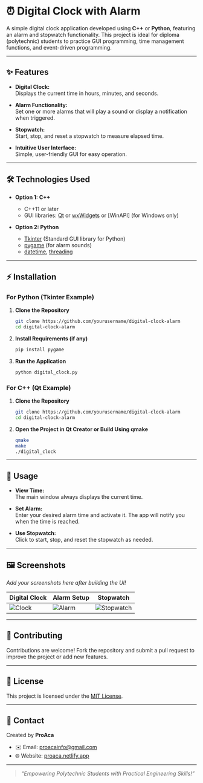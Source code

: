 # ⏰ Digital Clock with Alarm

A simple digital clock application developed using **C++** or **Python**, featuring an alarm and stopwatch functionality. This project is ideal for diploma (polytechnic) students to practice GUI programming, time management functions, and event-driven programming.

---

## ✨ Features

- **Digital Clock:**  
  Displays the current time in hours, minutes, and seconds.

- **Alarm Functionality:**  
  Set one or more alarms that will play a sound or display a notification when triggered.

- **Stopwatch:**  
  Start, stop, and reset a stopwatch to measure elapsed time.

- **Intuitive User Interface:**  
  Simple, user-friendly GUI for easy operation.

---

## 🛠️ Technologies Used

- **Option 1: C++**
  - C++11 or later
  - GUI libraries: [Qt](https://www.qt.io/) or [wxWidgets](https://www.wxwidgets.org/) or [WinAPI] (for Windows only)

- **Option 2: Python**
  - [Tkinter](https://docs.python.org/3/library/tkinter.html) (Standard GUI library for Python)
  - [pygame](https://www.pygame.org/) (for alarm sounds)
  - [datetime](https://docs.python.org/3/library/datetime.html), [threading](https://docs.python.org/3/library/threading.html)

---

## ⚡ Installation

### For Python (Tkinter Example)

1. **Clone the Repository**
    ```bash
    git clone https://github.com/yourusername/digital-clock-alarm
    cd digital-clock-alarm
    ```

2. **Install Requirements (if any)**
    ```bash
    pip install pygame
    ```

3. **Run the Application**
    ```bash
    python digital_clock.py
    ```

### For C++ (Qt Example)

1. **Clone the Repository**
    ```bash
    git clone https://github.com/yourusername/digital-clock-alarm
    cd digital-clock-alarm
    ```

2. **Open the Project in Qt Creator or Build Using qmake**
    ```bash
    qmake
    make
    ./digital_clock
    ```

---

## 🚀 Usage

- **View Time:**  
  The main window always displays the current time.

- **Set Alarm:**  
  Enter your desired alarm time and activate it. The app will notify you when the time is reached.

- **Use Stopwatch:**  
  Click to start, stop, and reset the stopwatch as needed.

---

## 🖼️ Screenshots

*Add your screenshots here after building the UI!*

| Digital Clock   | Alarm Setup | Stopwatch |
|-----------------|------------|-----------|
| ![Clock](assets/clock.png) | ![Alarm](assets/alarm.png) | ![Stopwatch](assets/stopwatch.png) |

---

## 🤝 Contributing

Contributions are welcome! Fork the repository and submit a pull request to improve the project or add new features.

---

## 📄 License

This project is licensed under the [MIT License](LICENSE).

---

## 👤 Contact

Created by **ProAca**  
- ✉️ Email: [proacainfo@gmail.com](mailto:proacainfo@gmail.com)  
- 🌐 Website: [proaca.netlify.app](https://proaca.netlify.app)

---

> _“Empowering Polytechnic Students with Practical Engineering Skills!”_
